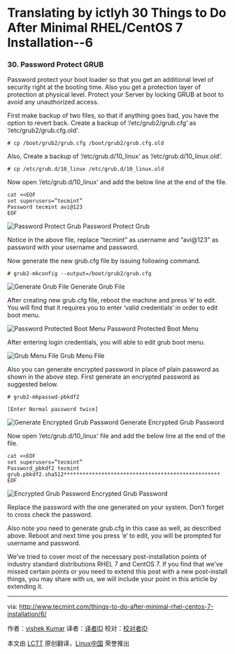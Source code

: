 Translating by ictlyh
30 Things to Do After Minimal RHEL/CentOS 7 Installation--6
================================================================================
### 30. Password Protect GRUB ###

Password protect your boot loader so that you get an additional level of security right at the booting time. Also you get a protection layer of protection at physical level. Protect your Server by locking GRUB at boot to avoid any unauthorized access.

First make backup of two files, so that if anything goes bad, you have the option to revert back. Create a backup of ‘/etc/grub2/grub.cfg‘ as ‘/etc/grub2/grub.cfg.old‘.

    # cp /boot/grub2/grub.cfg /boot/grub2/grub.cfg.old

Also, Create a backup of ‘/etc/grub.d/10_linux‘ as ‘/etc/grub.d/10_linux.old‘.

    # cp /etc/grub.d/10_linux /etc/grub.d/10_linux.old

Now open ‘/etc/grub.d/10_linux‘ and add the below line at the end of the file.

    cat <<EOF
    set superusers=”tecmint”
    Password tecmint avi@123
    EOF

![Password Protect Grub](http://www.tecmint.com/wp-content/uploads/2015/04/Password-Protect-Grub.png)
Password Protect Grub

Notice in the above file, replace “tecmint” as username and “avi@123” as password with your username and password.

Now generate the new grub.cfg file by issuing following command.

    # grub2-mkconfig --output=/boot/grub2/grub.cfg

![Generate Grub File](http://www.tecmint.com/wp-content/uploads/2015/04/Generate-Grub-File.jpeg)
Generate Grub File

After creating new grub.cfg file, reboot the machine and press ‘e‘ to edit. You will find that it requires you to enter ‘valid credentials‘ in order to edit boot menu.

![Password Protected Boot Menu](http://www.tecmint.com/wp-content/uploads/2015/04/Edit-Boot-Menu.jpeg)
Password Protected Boot Menu

After entering login credentials, you will able to edit grub boot menu.

![Grub Menu File](http://www.tecmint.com/wp-content/uploads/2015/04/Grub-Menu-Edit.jpeg)
Grub Menu File

Also you can generate encrypted password in place of plain password as shown in the above step. First generate an encrypted password as suggested below.

    # grub2-mkpasswd-pbkdf2

    [Enter Normal password twice]

![Generate Encrypted Grub Password](http://www.tecmint.com/wp-content/uploads/2015/04/Generate-Encrypted-Grub-Password.jpeg)
Generate Encrypted Grub Password

Now open ‘/etc/grub.d/10_linux‘ file and add the below line at the end of the file.

    cat <<EOF
    set superusers=”tecmint”
    Password_pbkdf2 tecmint
    grub.pbkdf2.sha512**************************************************
    EOF

![Encrypted Grub Password](http://www.tecmint.com/wp-content/uploads/2015/04/Encrypted-Grub-Password.jpeg)
Encrypted Grub Password

Replace the password with the one generated on your system. Don’t forget to cross check the password.

Also note you need to generate grub.cfg in this case as well, as described above. Reboot and next time you press ‘e‘ to edit, you will be prompted for username and password.

We’ve tried to cover most of the necessary post-installation points of industry standard distributions RHEL 7 and CentOS 7. If you find that we’ve missed certain points or you need to extend this post with a new post-install things, you may share with us, we will include your point in this article by extending it.

--------------------------------------------------------------------------------

via: http://www.tecmint.com/things-to-do-after-minimal-rhel-centos-7-installation/6/

作者：[vishek Kumar][a]
译者：[译者ID](https://github.com/译者ID)
校对：[校对者ID](https://github.com/校对者ID)

本文由 [LCTT](https://github.com/LCTT/TranslateProject) 原创翻译，[Linux中国](http://linux.cn/) 荣誉推出

[a]:http://www.tecmint.com/author/avishek/